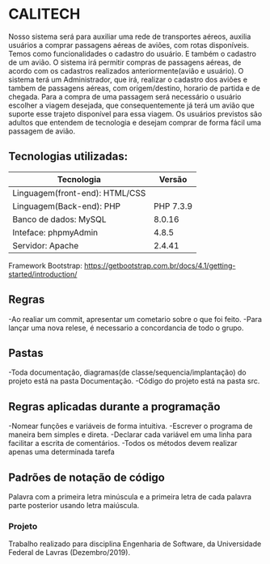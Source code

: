 # CALITECH
Nosso sistema será para auxiliar uma rede de transportes aéreos, auxilia usuários a comprar passagens aéreas de aviões, com rotas disponíveis. Temos como funcionalidades o cadastro do usuário. E também o cadastro de um avião. O sistema irá permitir compras de passagens aéreas, de acordo com os cadastros realizados anteriormente(avião e usuário). O sistema terá um Administrador, que irá, realizar o cadastro dos aviões e tambem de passagens aéreas, com origem/destino, horario de partida e de chegada. Para a compra de uma passagem será necessário o usuário escolher a viagem desejada, que consequentemente já terá um avião que suporte esse trajeto disponível para essa viagem. Os usuários previstos são adultos que entendem de tecnologia e desejam comprar de forma fácil uma passagem de avião.

## Tecnologias utilizadas:
| Tecnologia | Versão |
| --- | --- |
| Linguagem(front-end): HTML/CSS|  |
| Linguagem(Back-end): PHP | PHP 7.3.9 |
| Banco de dados: MySQL |  8.0.16  |
| Inteface: phpmyAdmin | 4.8.5 |
| Servidor: Apache|  2.4.41|

Framework Bootstrap: https://getbootstrap.com.br/docs/4.1/getting-started/introduction/


## Regras
-Ao realiar um commit, apresentar um cometario sobre o que foi feito.
-Para lançar uma nova relese, é necessario a concordancia de todo o grupo.


## Pastas
-Toda documentação, diagramas(de classe/sequencia/implantação) do projeto está na pasta Documentação.
-Código do projeto está na pasta src.

## Regras aplicadas durante a programação
-Nomear funções e variáveis de forma intuitiva. 
-Escrever o programa de maneira bem simples e direta.
-Declarar cada variável em uma linha para facilitar a escrita de comentários.
-Todos os métodos devem realizar apenas uma determinada tarefa


## Padrões de notação de código
Palavra com a primeira letra minúscula e a primeira letra de cada palavra parte posterior usando letra maiúscula.


### Projeto
Trabalho realizado para disciplina Engenharia de Software, da Universidade Federal de Lavras (Dezembro/2019). 

 
